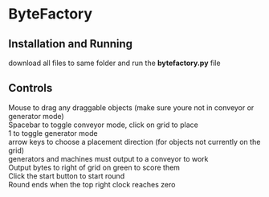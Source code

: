 # ByteFactory
## Installation and Running
download all files to same folder and run the __bytefactory.py__ file
## Controls
Mouse to drag any draggable objects (make sure youre not in conveyor or generator mode)  
Spacebar to toggle conveyor mode, click on grid to place  
1 to toggle generator mode  
arrow keys to choose a placement direction (for objects not currently on the grid)  
generators and machines must output to a conveyor to work  
Output bytes to right of grid on green to score them  
Click the start button to start round  
Round ends when the top right clock reaches zero
